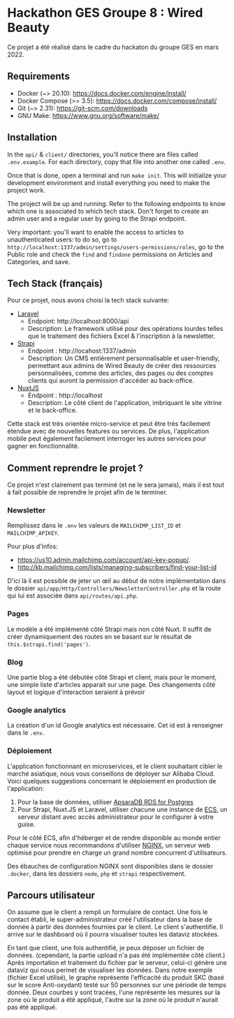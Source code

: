 # Hackathon GES Groupe 8 : Wired Beauty

Ce projet a été réalisé dans le cadre du hackaton du groupe GES en mars 2022.
## Requirements

- Docker (~> 20.10): <https://docs.docker.com/engine/install/>
- Docker Compose (>= 3.5): <https://docs.docker.com/compose/install/>
- Git (~> 2.31): <https://git-scm.com/downloads>
- GNU Make: <https://www.gnu.org/software/make/>

## Installation 

In the ``api/`` & ``client/`` directories, you'll notice there are files called `.env.example`.
For each directory, copy that file into another one called ``.env``.

Once that is done, open a terminal and run ``make init``.
This will initialize your development environment and install everything you need to make the project work.

The project will be up and running. Refer to the following endpoints to know which one is associated to which tech stack.
Don't forget to create an admin user and a regular user by going to the Strapi endpoint.

Very important: you'll want to enable the access to articles to unauthenticated users: to do so, go to ```http://localhost:1337/admin/settings/users-permissions/roles```, go to the Public role and check the `find` and `findone` permissions on Articles and Categories, and save.

## Tech Stack (français)

Pour ce projet, nous avons choisi la tech stack suivante:

- [Laravel](https://laravel.com/)
  - Endpoint: http://localhost:8000/api
  - Description: Le framework utilisé pour des opérations lourdes telles que le traitement des fichiers Excel & l'inscription à la newsletter.
- [Strapi](https://strapi.io) 
  - Endpoint : http://locahost:1337/admin
  - Description: Un CMS entièrement personnalisable et user-friendly, permettant aux admins de Wired Beauty de créer des ressources personnalisées, comme des articles, des pages ou des comptes clients qui auront la permission d'accéder au back-office.
- [NuxtJS](https://nuxtjs.org/) 
  - Endpoint : http://localhost
  - Description: Le côté client de l'application, imbriquant le site vitrine et le back-office.

Cette stack est très orientée micro-service et peut être très facilement étendue avec de nouvelles features ou services. De plus, l'application mobile peut également facilement interroger les autres services pour gagner en fonctionnalité.

## Comment reprendre le projet ?
Ce projet n'est clairement pas terminé (et ne le sera jamais), mais il est tout à fait possible de reprendre le projet afin de le terminer.

### Newsletter

Remplissez dans le ```.env``` les valeurs de `MAILCHIMP_LIST_ID` et `MAILCHIMP_APIKEY`.

Pour plus d'infos: 
- https://us10.admin.mailchimp.com/account/api-key-popup/.
- http://kb.mailchimp.com/lists/managing-subscribers/find-your-list-id

D'ici là il est possible de jeter un œil au début de notre implémentation dans le dossier `api/app/Http/Controllers/NewsletterController.php` et la route qui lui est associée dans `api/routes/api.php`.

### Pages

Le modèle a été implémenté côté Strapi mais non côté Nuxt. Il suffit de créer dynamiquement des routes en se basant sur le résultat de ``this.$strapi.find('pages')``.

### Blog

Une partie blog a été débutée côté Strapi et client, mais pour le moment, une simple liste d'articles apparait sur une page.
Des changements côté layout et logique d'interaction seraient à prévoir

### Google analytics

La création d'un id Google analytics est nécessaire. Cet id est à renseigner dans le ```.env```.

### Déploiement

L'application fonctionnant en microservices, et le client souhaitant cibler le marché asiatique, nous vous conseillons de déployer sur Alibaba Cloud. Voici quelques suggestions concernant le déploiement en production de l'application:

1. Pour la base de données, utiliser [ApsaraDB RDS for Postgres](https://www.alibabacloud.com/product/apsaradb-for-rds-postgresql)
2. Pour Strapi, Nuxt.JS et Laravel, utiliser chacune une instance de [ECS](https://www.alibabacloud.com/product/ecs), un serveur distant avec accès administrateur pour le configurer à votre guise.

Pour le côté ECS, afin d'héberger et de rendre disponible au monde entier chaque service nous recommandons d'utiliser [NGINX](https://nginx.org/), un serveur web optimisé pour prendre en charge un grand nombre concurrent d'utilisateurs.

Des ébauches de configuration NGINX sont disponibles dans le dossier `.docker`, dans les dossiers `node`, `php` et `strapi` respectivement.

## Parcours utilisateur

On assume que le client a rempli un formulaire de contact.
Une fois le contact établi, le super-administrateur créé l'utilisateur dans la base de donnée à partir des données fournies par le client.
Le client s'authentifie. Il arrive sur le dashboard où il pourra visualiser toutes les dataviz stockées.

En tant que client, une fois authentifié, je peux déposer un fichier de données. (cependant, la partie upload n'a pas été implémentée côté client.)
Après importation et traitement du fichier par le serveur, celui-ci génère une dataviz qui nous permet de visualiser les données.
Dans notre exemple (fichier Excel utilisé), le graphe représente l'efficacité du produit SKC (basé sur le score Anti-oxydant) testé sur 50 personnes sur une période de temps donnée.
Deux courbes y sont tracées, l'une représente les mesures sur la zone où le produit a été appliqué, l'autre sur la zone où le produit n'aurait pas été appliqué.

